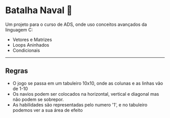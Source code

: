 <h1>Batalha Naval 🚢</h1>
<p> Um projeto para o curso de ADS, onde uso conceitos avançados da linguagem C:</p>
<ul>
  <li>
    Vetores e Matrizes
  </li>
  <li>
    Loops Aninhados
  </li>
  <li>
    Condicionais
  </li>
</ul>
<hr>
<h2>Regras</h2>
<ul>
  <li>
    O jogo se passa em um tabuleiro 10x10, onde as colunas e as linhas vão de 1-10
  </li>
  <li>
    Os navios podem ser colocados na horizontal, vertical e diagonal mas não podem se sobrepor.
  </li>
  <li>
    As habilidades são representadas pelo numero '1', e no tabuleiro podemos ver a sua área de efeito
  </li>
</ul>

